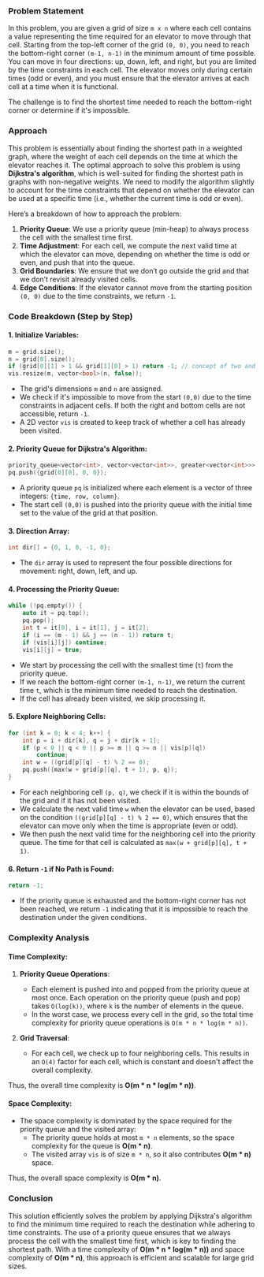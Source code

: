 ### Problem Statement

In this problem, you are given a grid of size `m x n` where each cell contains a value representing the time required for an elevator to move through that cell. Starting from the top-left corner of the grid `(0, 0)`, you need to reach the bottom-right corner `(m-1, n-1)` in the minimum amount of time possible. You can move in four directions: up, down, left, and right, but you are limited by the time constraints in each cell. The elevator moves only during certain times (odd or even), and you must ensure that the elevator arrives at each cell at a time when it is functional.

The challenge is to find the shortest time needed to reach the bottom-right corner or determine if it's impossible.

### Approach

This problem is essentially about finding the shortest path in a weighted graph, where the weight of each cell depends on the time at which the elevator reaches it. The optimal approach to solve this problem is using **Dijkstra's algorithm**, which is well-suited for finding the shortest path in graphs with non-negative weights. We need to modify the algorithm slightly to account for the time constraints that depend on whether the elevator can be used at a specific time (i.e., whether the current time is odd or even).

Here’s a breakdown of how to approach the problem:

1. **Priority Queue**: We use a priority queue (min-heap) to always process the cell with the smallest time first.
2. **Time Adjustment**: For each cell, we compute the next valid time at which the elevator can move, depending on whether the time is odd or even, and push that into the queue.
3. **Grid Boundaries**: We ensure that we don’t go outside the grid and that we don’t revisit already visited cells.
4. **Edge Conditions**: If the elevator cannot move from the starting position `(0, 0)` due to the time constraints, we return `-1`.

### Code Breakdown (Step by Step)

#### 1. **Initialize Variables**:
```cpp
m = grid.size();
n = grid[0].size();
if (grid[0][1] > 1 && grid[1][0] > 1) return -1; // concept of two and fro does not work at (0,0);
vis.resize(m, vector<bool>(n, false));
```
- The grid's dimensions `m` and `n` are assigned.
- We check if it's impossible to move from the start `(0,0)` due to the time constraints in adjacent cells. If both the right and bottom cells are not accessible, return `-1`.
- A 2D vector `vis` is created to keep track of whether a cell has already been visited.

#### 2. **Priority Queue for Dijkstra's Algorithm**:
```cpp
priority_queue<vector<int>, vector<vector<int>>, greater<vector<int>>> pq;
pq.push({grid[0][0], 0, 0});
```
- A priority queue `pq` is initialized where each element is a vector of three integers: `{time, row, column}`.
- The start cell `(0,0)` is pushed into the priority queue with the initial time set to the value of the grid at that position.

#### 3. **Direction Array**:
```cpp
int dir[] = {0, 1, 0, -1, 0};
```
- The `dir` array is used to represent the four possible directions for movement: right, down, left, and up.

#### 4. **Processing the Priority Queue**:
```cpp
while (!pq.empty()) {
    auto it = pq.top();
    pq.pop();
    int t = it[0], i = it[1], j = it[2];
    if (i == (m - 1) && j == (n - 1)) return t;
    if (vis[i][j]) continue;
    vis[i][j] = true;
```
- We start by processing the cell with the smallest time (`t`) from the priority queue.
- If we reach the bottom-right corner `(m-1, n-1)`, we return the current time `t`, which is the minimum time needed to reach the destination.
- If the cell has already been visited, we skip processing it.

#### 5. **Explore Neighboring Cells**:
```cpp
for (int k = 0; k < 4; k++) {
    int p = i + dir[k], q = j + dir[k + 1];
    if (p < 0 || q < 0 || p >= m || q >= n || vis[p][q])
        continue;
    int w = ((grid[p][q] - t) % 2 == 0);
    pq.push({max(w + grid[p][q], t + 1), p, q});
}
```
- For each neighboring cell `(p, q)`, we check if it is within the bounds of the grid and if it has not been visited.
- We calculate the next valid time `w` when the elevator can be used, based on the condition `((grid[p][q] - t) % 2 == 0)`, which ensures that the elevator can move only when the time is appropriate (even or odd).
- We then push the next valid time for the neighboring cell into the priority queue. The time for that cell is calculated as `max(w + grid[p][q], t + 1)`.

#### 6. **Return `-1` if No Path is Found**:
```cpp
return -1;
```
- If the priority queue is exhausted and the bottom-right corner has not been reached, we return `-1` indicating that it is impossible to reach the destination under the given conditions.

### Complexity Analysis

#### Time Complexity:
1. **Priority Queue Operations**:
   - Each element is pushed into and popped from the priority queue at most once. Each operation on the priority queue (push and pop) takes `O(log(k))`, where `k` is the number of elements in the queue.
   - In the worst case, we process every cell in the grid, so the total time complexity for priority queue operations is `O(m * n * log(m * n))`.

2. **Grid Traversal**:
   - For each cell, we check up to four neighboring cells. This results in an `O(4)` factor for each cell, which is constant and doesn't affect the overall complexity.

Thus, the overall time complexity is **O(m * n * log(m * n))**.

#### Space Complexity:
- The space complexity is dominated by the space required for the priority queue and the visited array:
  - The priority queue holds at most `m * n` elements, so the space complexity for the queue is **O(m * n)**.
  - The visited array `vis` is of size `m * n`, so it also contributes **O(m * n)** space.

Thus, the overall space complexity is **O(m * n)**.

### Conclusion

This solution efficiently solves the problem by applying Dijkstra's algorithm to find the minimum time required to reach the destination while adhering to time constraints. The use of a priority queue ensures that we always process the cell with the smallest time first, which is key to finding the shortest path. With a time complexity of **O(m * n * log(m * n))** and space complexity of **O(m * n)**, this approach is efficient and scalable for large grid sizes.